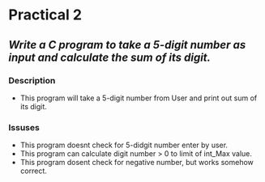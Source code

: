 # Practical 2
## _Write a C program to take a 5-digit number as input and calculate the sum of its digit._

### Description
- This program will take a 5-digit number from User and print out sum of its digit.

### Issuses
- This program doesnt check for 5-didgit number enter by user.
- This program can calculate digit number > 0 to limit of int_Max value.
- This program dosent check for negative number, but works somehow correct.  